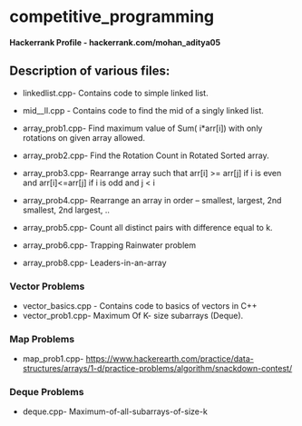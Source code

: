 # competitive_programming

#### Hackerrank Profile - hackerrank.com/mohan_aditya05

## Description of various files:

* linkedlist.cpp- Contains code to simple linked list.

* mid__ll.cpp - Contains code to find the mid of a singly linked list.

* array_prob1.cpp- Find maximum value of Sum( i*arr[i]) with only rotations on given array allowed.

* array_prob2.cpp- Find the Rotation Count in Rotated Sorted array.

* array_prob3.cpp- Rearrange array such that arr[i] >= arr[j] if i is even and arr[i]<=arr[j] if i is odd and j < i

* array_prob4.cpp- Rearrange an array in order – smallest, largest, 2nd smallest, 2nd largest, ..

* array_prob5.cpp- Count all distinct pairs with difference equal to k.

* array_prob6.cpp- Trapping Rainwater problem

* array_prob8.cpp- Leaders-in-an-array

### Vector Problems

* vector_basics.cpp - Contains code to basics of vectors in C++
* vector_prob1.cpp- Maximum Of K- size subarrays (Deque).

### Map Problems

* map_prob1.cpp- https://www.hackerearth.com/practice/data-structures/arrays/1-d/practice-problems/algorithm/snackdown-contest/

### Deque Problems

* deque.cpp- Maximum-of-all-subarrays-of-size-k
